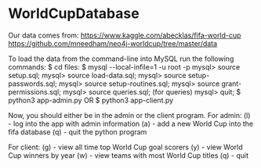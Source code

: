 # WorldCupDatabase

Our data comes from:
https://www.kaggle.com/abecklas/fifa-world-cup 
https://github.com/mneedham/neo4j-worldcup/tree/master/data 

To load the data from the command-line into MySQL run the following commands:
$ cd files:
$ mysql --local-infile=1 -u root -p
mysql> source setup.sql;
mysql> source load-data.sql;
mysql> source setup-passwords.sql;
mysql> source setup-routines.sql;
mysql> source grant-permissions.sql;
mysql> source queries.sql; (for queries)
mysql> quit;
$ python3 app-admin.py
OR 
$ python3 app-client.py

Now, you should either be in the admin or the client program.
For admin:
(l) - log into the app with admin information
(a) - add a new World Cup into the fifa database
(q) - quit the python program

For client:
(g) - view all time top World Cup goal scorers
(y) - view World Cup winners by year
(w) - view teams with most World Cup titles
(q) - quit

